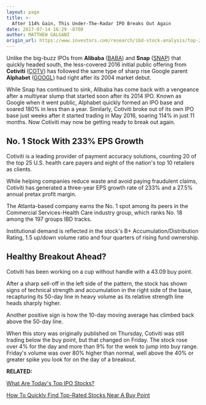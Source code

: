 ```yaml
---
layout: page
title: >-
  After 114% Gain, This Under-The-Radar IPO Breaks Out Again
date: 2017-07-14 16:29 -0700
author: MATTHEW GALGANI
origin_url: https://www.investors.com/research/ibd-stock-analysis/top-2016-ipo-stock-cotiviti-trading-more-like-google-than-snap/
---
```





Unlike the big-buzz IPOs from **Alibaba** ([BABA](https://research.investors.com/quote.aspx?symbol=BABA)) and **Snap** ([SNAP](https://research.investors.com/quote.aspx?symbol=SNAP)) that quickly headed south, the less-covered 2016 initial public offering from **Cotiviti** ([COTV](https://research.investors.com/quote.aspx?symbol=COTV)) has followed the same type of sharp rise Google parent **Alphabet** ([GOOGL](https://research.investors.com/quote.aspx?symbol=GOOGL)) had right after its 2004 market debut.









 
 
 While Snap has continued to sink, Alibaba has come back with a vengeance after a multiyear slump that started soon after its 2014 IPO.
Known as Google when it went public, Alphabet quickly formed an IPO base and soared 180% in less than a year. Similarly, Cotiviti broke out of its own IPO base just weeks after it started trading in May 2016, soaring 114% in just 11 months. Now Cotiviti may now be getting ready to break out again.


No. 1 Stock With 233% EPS Growth
--------------------------------


Cotiviti is a leading provider of payment accuracy solutions, counting 20 of the top 25 U.S. health care payers and eight of the nation's top 10 retailers as clients.


While helping companies reduce waste and avoid paying fraudulent claims, Cotiviti has generated a three-year EPS growth rate of 233% and a 27.5% annual pretax profit margin.


The Atlanta-based company earns the No. 1 spot among its peers in the Commercial Services-Health Care industry group, which ranks No. 18 among the 197 groups IBD tracks.


Institutional demand is reflected in the stock's B+ Accumulation/Distribution Rating, 1.5 up/down volume ratio and four quarters of rising fund ownership.


Healthy Breakout Ahead?
-----------------------


Cotiviti has been working on a cup without handle with a 43.09 buy point.


After a sharp sell-off in the left side of the pattern, the stock has shown signs of technical strength and accumulation in the right side of the base, recapturing its 50-day line in heavy volume as its relative strength line heads sharply higher.



Another positive sign is how the 10-day moving average has climbed back above the 50-day line.


When this story was originally published on Thursday, Cotiviti was still trading below the buy point, but that changed on Friday. The stock rose over 4% for the day and more than 9% for the week to jump into buy range. Friday's volume was over 80% higher than normal, well above the 40% or greater spike you look for on the day of a breakout.


**RELATED:**


[What Are Today's Top IPO Stocks?](https://www.investors.com/iponews)


[How To Quickly Find Top-Rated Stocks Near A Buy Point](https://www.investors.com/ibd-videos/?cvid=449435)




